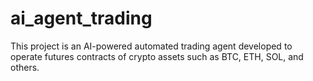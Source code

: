 # ai_agent_trading
This project is an AI-powered automated trading agent developed to operate futures contracts of crypto assets such as BTC, ETH, SOL, and others.
